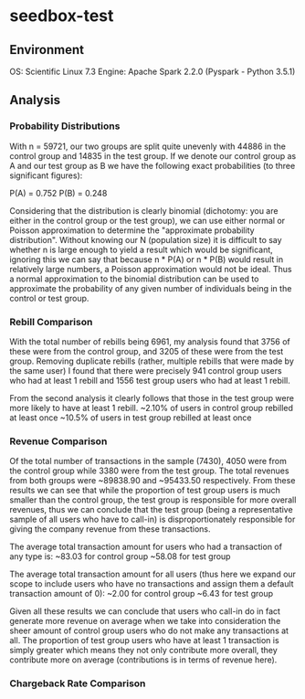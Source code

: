 # seedbox-test

## Environment 
OS: Scientific Linux 7.3
Engine: Apache Spark 2.2.0 (Pyspark - Python 3.5.1)

## Analysis

### Probability Distributions
With n = 59721, our two groups are split quite unevenly with 44886 in the control group and 14835 in the test group.
If we denote our control group as A and our test group as B we have the following exact probabilities (to three significant figures):

P(A) = 0.752
P(B) = 0.248

Considering that the distribution is clearly binomial (dichotomy: you are either in the control group or the test group), we can use either normal or Poisson approximation to determine the "approximate probability distribution". Without knowing our N (population size) it is difficult to say whether n is large enough to yield a result which would be significant, ignoring this we can say that because n * P(A) or n * P(B) would result in relatively large numbers, a Poisson approximation would not be ideal. Thus a normal approximation to the binomial distribution can be used to approximate the probability of any given number of individuals being in the control or test group.

### Rebill Comparison
With the total number of rebills being 6961, my analysis found that 3756 of these were from the control group, and 3205 of these were from the test group.
Removing duplicate rebills (rather, multiple rebills that were made by the same user) I found that there were precisely 941 control group users who had at least 1 rebill and 1556 test group users who had at least 1 rebill.

From the second analysis it clearly follows that those in the test group were more likely to have at least 1 rebill.
~2.10% of users in control group rebilled at least once
~10.5% of users in test group rebilled at least once

### Revenue Comparison
Of the total number of transactions in the sample (7430), 4050 were from the control group while 3380 were from the test group. The total revenues from both groups were ~89838.90 and ~95433.50 respectively.
From these results we can see that while the proportion of test group users is much smaller than the control group, the test group is responsible for more overall revenues, thus we can conclude that the test group (being a representative sample of all users who have to call-in) is disproportionately responsible for giving the company revenue from these transactions.

The average total transaction amount for users who had a transaction of any type is:
~83.03 for control group
~58.08 for test group

The average total transaction amount for all users (thus here we expand our scope to include users who have no transactions and assign them a default transaction amount of 0):
~2.00 for control group
~6.43 for test group

Given all these results we can conclude that users who call-in do in fact generate more revenue on average when we take into consideration the sheer amount of control group users who do not make any transactions at all. The proportion of test group users who have at least 1 transaction is simply greater which means they not only contribute more overall, they contribute more on average (contributions is in terms of revenue here).

### Chargeback Rate Comparison